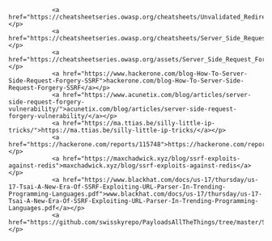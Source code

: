                 <a href="https://cheatsheetseries.owasp.org/cheatsheets/Unvalidated_Redirects_and_Forwards_Cheat_Sheet.html">cheatsheetseries.owasp.org/cheatsheets/Unvalidated_Redirects_and_Forwards_Cheat_Sheet.html</a></p>
                <a href="https://cheatsheetseries.owasp.org/cheatsheets/Server_Side_Request_Forgery_Prevention_Cheat_Sheet.html">cheatsheetseries.owasp.org/cheatsheets/Server_Side_Request_Forgery_Prevention_Cheat_Sheet.html</a></p>
                <a href="https://cheatsheetseries.owasp.org/assets/Server_Side_Request_Forgery_Prevention_Cheat_Sheet_SSRF_Bible.pdf">cheatsheetseries.owasp.org/assets/Server_Side_Request_Forgery_Prevention_Cheat_Sheet_SSRF_Bible.pdf</a></p>
                <a href="https://www.hackerone.com/blog-How-To-Server-Side-Request-Forgery-SSRF">hackerone.com/blog-How-To-Server-Side-Request-Forgery-SSRF</a></p>
                <a href="https://www.acunetix.com/blog/articles/server-side-request-forgery-vulnerability/">acunetix.com/blog/articles/server-side-request-forgery-vulnerability/</a></p>
                <a href="https://ma.ttias.be/silly-little-ip-tricks/">https://ma.ttias.be/silly-little-ip-tricks/</a></p>
                <a href="https://hackerone.com/reports/115748">https://hackerone.com/reports/115748</a></p>
                <a href="https://maxchadwick.xyz/blog/ssrf-exploits-against-redis">maxchadwick.xyz/blog/ssrf-exploits-against-redis</a></p>
                <a href="https://www.blackhat.com/docs/us-17/thursday/us-17-Tsai-A-New-Era-Of-SSRF-Exploiting-URL-Parser-In-Trending-Programming-Languages.pdf">www.blackhat.com/docs/us-17/thursday/us-17-Tsai-A-New-Era-Of-SSRF-Exploiting-URL-Parser-In-Trending-Programming-Languages.pdf</a></p>
                <a href="https://github.com/swisskyrepo/PayloadsAllTheThings/tree/master/Server%20Side%20Request%20Forgery">github.com/swisskyrepo/PayloadsAllTheThings/tree/master/Server%20Side%20Request%20Forgery</a></p>
